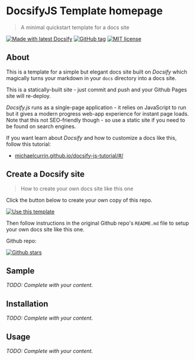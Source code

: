 <!-- TODO: Update with your values. -->
# DocsifyJS Template homepage
> A minimal quickstart template for a docs site

 <!-- TODO: Update repo links and change license type if not MIT. -->
[![Made with latest Docsify](https://img.shields.io/npm/v/docsify/latest?label=docsify)](https://docsify.js.org/)
[![GitHub tag](https://img.shields.io/github/tag/MichaelCurrin/docsify-js-template.svg)](https://GitHub.com/MichaelCurrin/docsify-js-template/tags/)
[![MIT license](https://img.shields.io/badge/License-MIT-blue.svg)](https://github.com/MichaelCurrin/docsify-js-template/blob/master/README#license)


<!-- TODO: You can delete the About and Create a Docsify site sections if you create a new project from this template -->

## About

This is a template for a simple but elegant docs site built on _Docsify_ which magically turns your markdown in your `docs` directory into a docs site. 

This is a statically-built site - just commit and push and your Github Pages site will re-deploy.

_Docsify.js_ runs as a single-page application - it relies on JavaScript to run but it gives a modern progress web-app experience for instant page loads. Note that this not SEO-friendly though - so use a static site if you need to be found on search engines.

If you want learn about _Docsify_ and how to customize a docs like this, follow this tutorial:

- [michaelcurrin.github.io/docsify-js-tutorial/#/](https://michaelcurrin.github.io/docsify-js-tutorial/#/)


## Create a Docsify site
> How to create your own docs site like this one

Click the button below to create your own copy of this repo.

[![Use this template](https://img.shields.io/badge/Use_this_template-2ea44f.svg?style=for-the-badge)](https://github.com/MichaelCurrin/docsify-js-template/generate)

Then follow instructions in the original Github repo's `README.md` file to setup your own docs site like this one.

Github repo:

[![Github stars](https://img.shields.io/github/stars/MichaelCurrin/docsify-js-template?style=social)](https://github.com/MichaelCurrin/docsify-js-template/)


<!-- TODO: Replace the body below with your headings and content. Or remove these sections and rather use customize the sidebar to point to each file. -->

## Sample

_TODO: Complete with your content._


## Installation

_TODO: Complete with your content._


## Usage

_TODO: Complete with your content._
